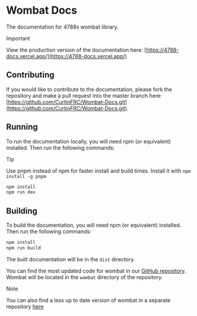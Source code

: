 # Wombat Docs

The documentation for 4788s wombat library.

> [!IMPORTANT]
> View the production version of the documentation here: [https://4788-docs.vercel.app/](https://4788-docs.vercel.app/)

## Contributing

If you would like to contribute to the documentation, please fork the repository and make a pull request into the master branch here: [https://github.com/CurtinFRC/Wombat-Docs.git](https://github.com/CurtinFRC/Wombat-Docs.git).

## Running

To run the documentation locally, you will need npm (or equivalent) installed. Then run the following commands:

> [!TIP]
> Use pnpm instead of npm for faster install and build times. Install it with `npm install -g pnpm`

```bash
npm install
npm run dev
```

## Building

To build the documentation, you will need npm (or equivalent) installed. Then run the following commands:

```bash
npm install
npm run build
```

The built documentation will be in the `dist` directory.

You can find the most updated code for wombat in our [GitHub repository](https://github.com/CurtinFRC/2024-Crescendo). Wombat will be located in the `wombat` directory of the repository.

> [!NOTE]
> You can also find a less up to date version of wombat in a separate repository [here](https://github.com/CurtinFRC/Wombat)